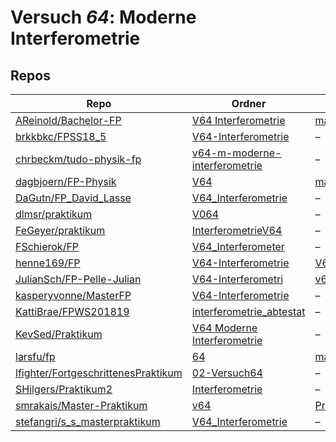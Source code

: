 # Versuch *64*: Moderne Interferometrie

## Repos

|                                       Repo                                       |                                                       Ordner                                                        |                                                                                       PDFs                                                                                       |
|----------------------------------------------------------------------------------|---------------------------------------------------------------------------------------------------------------------|----------------------------------------------------------------------------------------------------------------------------------------------------------------------------------|
|[AReinold/Bachelor-FP](../repo/AReinold/Bachelor-FP)                              |[V64 Interferometrie](https://github.com/AReinold/Bachelor-FP/tree/master/V64%20Interferometrie)                     |[main.pdf](https://docs.google.com/viewer?url=https://raw.githubusercontent.com/NicoWeio/awesome-ap-pdfs/main/AReinold%E2%88%95Bachelor-FP/64/main.pdf) \*                        |
|[brkkbkc/FPSS18_5](../repo/brkkbkc/FPSS18_5)                                      |[V64-Interferometrie](https://github.com/brkkbkc/FPSS18_5/tree/master/V64-Interferometrie)                           |–                                                                                                                                                                                 |
|[chrbeckm/tudo-physik-fp](../repo/chrbeckm/tudo-physik-fp)                        |[v64-m-moderne-interferometrie](https://github.com/chrbeckm/tudo-physik-fp/tree/master/v64-m-moderne-interferometrie)|–                                                                                                                                                                                 |
|[dagbjoern/FP-Physik](../repo/dagbjoern/FP-Physik)                                |[V64](https://github.com/dagbjoern/FP-Physik/tree/master/V64)                                                        |[main.pdf](https://docs.google.com/viewer?url=https://raw.githubusercontent.com/NicoWeio/awesome-ap-pdfs/main/dagbjoern%E2%88%95FP-Physik/64/main.pdf) \*                         |
|[DaGutn/FP_David_Lasse](../repo/DaGutn/FP_David_Lasse)                            |[V64_Interferometrie](https://github.com/DaGutn/FP_David_Lasse/tree/main/V64_Interferometrie)                        |–                                                                                                                                                                                 |
|[dlmsr/praktikum](../repo/dlmsr/praktikum)                                        |[V064](https://github.com/dlmsr/praktikum/tree/master/V064)                                                          |–                                                                                                                                                                                 |
|[FeGeyer/praktikum](../repo/FeGeyer/praktikum)                                    |[InterferometrieV64](https://github.com/FeGeyer/praktikum/tree/master/BFP/InterferometrieV64)                        |–                                                                                                                                                                                 |
|[FSchierok/FP](../repo/FSchierok/FP)                                              |[V64_Interferometer](https://github.com/FSchierok/FP/tree/master/V64_Interferometer)                                 |–                                                                                                                                                                                 |
|[henne169/FP](../repo/henne169/FP)                                                |[V64-Interferometrie](https://github.com/henne169/FP/tree/master/V64-Interferometrie)                                |[V64.pdf](https://docs.google.com/viewer?url=https://raw.githubusercontent.com/henne169/FP/master/V64-Interferometrie/V64.pdf)                                                    |
|[JulianSch/FP-Pelle-Julian](../repo/JulianSch/FP-Pelle-Julian)                    |[V64-Interferometri](https://github.com/JulianSch/FP-Pelle-Julian/tree/master/V64-Interferometri)                    |[v64.pdf](https://docs.google.com/viewer?url=https://raw.githubusercontent.com/JulianSch/FP-Pelle-Julian/master/Altprotokolle_nYR/v64.pdf)                                        |
|[kasperyvonne/MasterFP](../repo/kasperyvonne/MasterFP)                            |[V64-Interferometrie](https://github.com/kasperyvonne/MasterFP/tree/master/V64-Interferometrie)                      |–                                                                                                                                                                                 |
|[KattiBrae/FPWS201819](../repo/KattiBrae/FPWS201819)                              |[interferometrie_abtestat](https://github.com/KattiBrae/FPWS201819/tree/master/MA_FP/interferometrie_abtestat)       |–                                                                                                                                                                                 |
|[KevSed/Praktikum](../repo/KevSed/Praktikum)                                      |[V64 Moderne Interferometrie](https://github.com/KevSed/Praktikum/tree/master/V64%20Moderne%20Interferometrie)       |–                                                                                                                                                                                 |
|[larsfu/fp](../repo/larsfu/fp)                                                    |[64](https://github.com/larsfu/fp/tree/master/64)                                                                    |[main.pdf](https://docs.google.com/viewer?url=https://raw.githubusercontent.com/NicoWeio/awesome-ap-pdfs/main/larsfu%E2%88%95fp/64/main.pdf) \*                                   |
|[lfighter/FortgeschrittenesPraktikum](../repo/lfighter/FortgeschrittenesPraktikum)|[02-Versuch64](https://github.com/lfighter/FortgeschrittenesPraktikum/tree/master/02-Versuch64)                      |–                                                                                                                                                                                 |
|[SHilgers/Praktikum2](../repo/SHilgers/Praktikum2)                                |[Interferometrie](https://github.com/SHilgers/Praktikum2/tree/master/Interferometrie)                                |–                                                                                                                                                                                 |
|[smrakais/Master-Praktikum](../repo/smrakais/Master-Praktikum)                    |[v64](https://github.com/smrakais/Master-Praktikum/tree/main/v64)                                                    |[ProtokollV64_Overhoff_Korrektur.pdf](https://docs.google.com/viewer?url=https://raw.githubusercontent.com/smrakais/Master-Praktikum/main/v64/ProtokollV64_Overhoff_Korrektur.pdf)|
|[stefangri/s_s_masterpraktikum](../repo/stefangri/s_s_masterpraktikum)            |[V64_Interferometrie](https://github.com/stefangri/s_s_masterpraktikum/tree/master/V64_Interferometrie)              |–                                                                                                                                                                                 |
